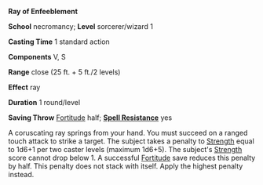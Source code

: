  **Ray of Enfeeblement**

**School** necromancy; **Level** sorcerer/wizard 1

**Casting Time** 1 standard action

**Components** V, S

**Range** close (25 ft. + 5 ft./2 levels)

**Effect** ray

**Duration** 1 round/level

**Saving Throw** [Fortitude](../combat.md#_fortitude) half; **[Spell Resistance](../glossary.md#_spell-resistance)** yes

A coruscating ray springs from your hand. You must succeed on a ranged touch attack to strike a target. The subject takes a penalty to [Strength](../gettingStarted.md#_strength) equal to 1d6+1 per two caster levels (maximum 1d6+5). The subject's [Strength](../gettingStarted.md#_strength) score cannot drop below 1. A successful [Fortitude](../combat.md#_fortitude) save reduces this penalty by half. This penalty does not stack with itself. Apply the highest penalty instead.


